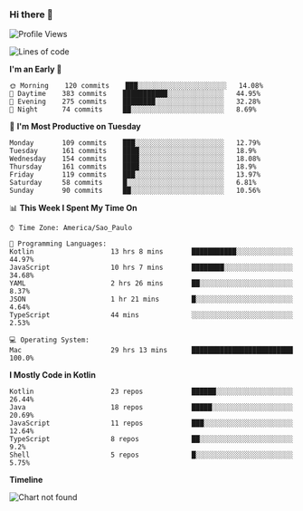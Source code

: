### Hi there 👋

<!--
**fernandonogueira/fernandonogueira** is a ✨ _special_ ✨ repository because its `README.md` (this file) appears on your GitHub profile.

Here are some ideas to get you started:

- 🔭 I’m currently working on ...
- 🌱 I’m currently learning ...
- 👯 I’m looking to collaborate on ...
- 🤔 I’m looking for help with ...
- 💬 Ask me about ...
- 📫 How to reach me: ...
- 😄 Pronouns: ...
- ⚡ Fun fact: ...
-->

<!--START_SECTION:waka-->
![Profile Views](http://img.shields.io/badge/Profile%20Views-180-blue)

![Lines of code](https://img.shields.io/badge/From%20Hello%20World%20I%27ve%20Written-1.4%20million%20lines%20of%20code-blue)

**I'm an Early 🐤** 

```text
🌞 Morning    120 commits    ███░░░░░░░░░░░░░░░░░░░░░░   14.08% 
🌆 Daytime    383 commits    ███████████░░░░░░░░░░░░░░   44.95% 
🌃 Evening    275 commits    ████████░░░░░░░░░░░░░░░░░   32.28% 
🌙 Night      74 commits     ██░░░░░░░░░░░░░░░░░░░░░░░   8.69%

```
📅 **I'm Most Productive on Tuesday** 

```text
Monday       109 commits    ███░░░░░░░░░░░░░░░░░░░░░░   12.79% 
Tuesday      161 commits    ████░░░░░░░░░░░░░░░░░░░░░   18.9% 
Wednesday    154 commits    ████░░░░░░░░░░░░░░░░░░░░░   18.08% 
Thursday     161 commits    ████░░░░░░░░░░░░░░░░░░░░░   18.9% 
Friday       119 commits    ███░░░░░░░░░░░░░░░░░░░░░░   13.97% 
Saturday     58 commits     █░░░░░░░░░░░░░░░░░░░░░░░░   6.81% 
Sunday       90 commits     ██░░░░░░░░░░░░░░░░░░░░░░░   10.56%

```


📊 **This Week I Spent My Time On** 

```text
⌚︎ Time Zone: America/Sao_Paulo

💬 Programming Languages: 
Kotlin                   13 hrs 8 mins       ███████████░░░░░░░░░░░░░░   44.97% 
JavaScript               10 hrs 7 mins       ████████░░░░░░░░░░░░░░░░░   34.68% 
YAML                     2 hrs 26 mins       ██░░░░░░░░░░░░░░░░░░░░░░░   8.37% 
JSON                     1 hr 21 mins        █░░░░░░░░░░░░░░░░░░░░░░░░   4.64% 
TypeScript               44 mins             ░░░░░░░░░░░░░░░░░░░░░░░░░   2.53%

💻 Operating System: 
Mac                      29 hrs 13 mins      █████████████████████████   100.0%

```

**I Mostly Code in Kotlin** 

```text
Kotlin                   23 repos            ██████░░░░░░░░░░░░░░░░░░░   26.44% 
Java                     18 repos            █████░░░░░░░░░░░░░░░░░░░░   20.69% 
JavaScript               11 repos            ███░░░░░░░░░░░░░░░░░░░░░░   12.64% 
TypeScript               8 repos             ██░░░░░░░░░░░░░░░░░░░░░░░   9.2% 
Shell                    5 repos             █░░░░░░░░░░░░░░░░░░░░░░░░   5.75%

```


**Timeline**

![Chart not found](https://github.com/fernandonogueira/fernandonogueira/blob/master/charts/bar_graph.png) 


<!--END_SECTION:waka-->
